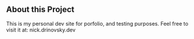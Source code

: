 ## About this Project

This is my personal dev site for porfolio, and testing purposes. 
Feel free to visit it at: nick.drinovsky.dev